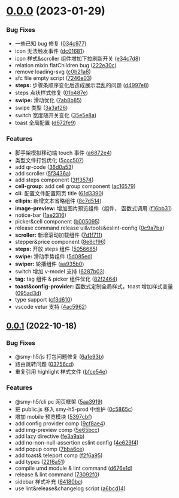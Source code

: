 # [0.0.0](http://e.coding.smycloud.com/codingcorp/fronted2_dev/smy-h5/compare/v0.0.1...v0.0.0) (2023-01-29)

### Bug Fixes

- 一些已知 bug 修复 ([034c977](http://e.coding.smycloud.com/codingcorp/fronted2_dev/smy-h5/commits/034c97719781639b97e37d6194b6fd27e14a740b))
- icon 无法触发事件 ([dc01681](http://e.coding.smycloud.com/codingcorp/fronted2_dev/smy-h5/commits/dc01681194af345649dd73acaa6e4a134401c598))
- icon 样式&scroller 组件增加下拉刷新开关 ([e34c7d8](http://e.coding.smycloud.com/codingcorp/fronted2_dev/smy-h5/commits/e34c7d8a5e57868595bf108e4832c359b0d37cff))
- relation mixin flatChildren bug ([222e30c](http://e.coding.smycloud.com/codingcorp/fronted2_dev/smy-h5/commits/222e30c4452d0addac533843eba23561febbe899))
- remove loading-svg ([c0b21a8](http://e.coding.smycloud.com/codingcorp/fronted2_dev/smy-h5/commits/c0b21a839c7ad962908262d449b8e47b1d8b9049))
- sfc file empty script ([7246e03](http://e.coding.smycloud.com/codingcorp/fronted2_dev/smy-h5/commits/7246e0359fa90eaa55001517b5945c96bcd74189))
- **steps:** 步骤条顺序变化后造成展示混乱的问题 ([d4997e8](http://e.coding.smycloud.com/codingcorp/fronted2_dev/smy-h5/commits/d4997e8b690ce59d5033ce6fce15c7a0cf47b607))
- steps 点状样式修复 ([01b487e](http://e.coding.smycloud.com/codingcorp/fronted2_dev/smy-h5/commits/01b487e372a2f4c2afd6b26ba0a8f68fc3e2bdf6))
- **swipe:** 滑动优化 ([7ab8b85](http://e.coding.smycloud.com/codingcorp/fronted2_dev/smy-h5/commits/7ab8b8568346325333566690e2c3f41a421469c6))
- swipe 类型 ([3a3af26](http://e.coding.smycloud.com/codingcorp/fronted2_dev/smy-h5/commits/3a3af26ed68cf76486105ea3276c61ead5fafeee))
- switch 宽度随开关变化 ([35e5e8a](http://e.coding.smycloud.com/codingcorp/fronted2_dev/smy-h5/commits/35e5e8a7cc9a52c94bc120804aad417180d8d43a))
- toast 全局配置 ([d672fe9](http://e.coding.smycloud.com/codingcorp/fronted2_dev/smy-h5/commits/d672fe9f55a7b110cfb82505abcdaa9bbd55a49f))

### Features

- 脚手架模拟移动端 touch 事件 ([a6872e4](http://e.coding.smycloud.com/codingcorp/fronted2_dev/smy-h5/commits/a6872e42c51e737acd5910e2efa708a9634f6264))
- 类型文件打包优化 ([5ccc507](http://e.coding.smycloud.com/codingcorp/fronted2_dev/smy-h5/commits/5ccc507f76af992ef7a48096e2ee0f7275e28327))
- add qr-code ([36d0a53](http://e.coding.smycloud.com/codingcorp/fronted2_dev/smy-h5/commits/36d0a53a797f519f69fa71f1a4307f0c707177d0))
- add scroller ([5f3436a](http://e.coding.smycloud.com/codingcorp/fronted2_dev/smy-h5/commits/5f3436a25b84ddfa12a44940f38c741eeae6f499))
- add steps component ([3ff3574](http://e.coding.smycloud.com/codingcorp/fronted2_dev/smy-h5/commits/3ff3574e57e4301e4dc5b0b03d4d5ced62e39c6b))
- **cell-group:** add cell group component ([ac16579](http://e.coding.smycloud.com/codingcorp/fronted2_dev/smy-h5/commits/ac16579b297d7a29f83b1b37cdc1270db5328cac))
- **cli:** 配置文件配置网页 title ([61d3390](http://e.coding.smycloud.com/codingcorp/fronted2_dev/smy-h5/commits/61d3390d86a6d95efbf492f0bb295086ca2b86bf))
- **ellipis:** 新增文本省略组件 ([8c7d514](http://e.coding.smycloud.com/codingcorp/fronted2_dev/smy-h5/commits/8c7d51467930f216e3a2d5568126ef3016e23b57))
- **image-preview:** 增加图片预览组件（组件， 函数式调用 ([f16bb31](http://e.coding.smycloud.com/codingcorp/fronted2_dev/smy-h5/commits/f16bb31f639b72044e9a98313ac16fbbfc808a75))
- notice-bar ([1ae2316](http://e.coding.smycloud.com/codingcorp/fronted2_dev/smy-h5/commits/1ae23160d1662f90fd9fed4e1dc54990292a8a69))
- picker&cell component ([b005095](http://e.coding.smycloud.com/codingcorp/fronted2_dev/smy-h5/commits/b0050957d5e7648fdfd06e6f9bed01f7faced313))
- release command release ui&vtools&eslint-config ([0c9a7ba](http://e.coding.smycloud.com/codingcorp/fronted2_dev/smy-h5/commits/0c9a7baf6cdd11bfe30b0330d5eb72c9861f16bb))
- **scroller:** 新增滚动加载组件 ([7d1f711](http://e.coding.smycloud.com/codingcorp/fronted2_dev/smy-h5/commits/7d1f71131f6da6de459a30ecc8962f5e21dc39ac))
- stepper&price component ([8e8cf96](http://e.coding.smycloud.com/codingcorp/fronted2_dev/smy-h5/commits/8e8cf96f84dff87a5a681a542ce976d79b53289a))
- **steps:** 开放 steps 组件 ([5056685](http://e.coding.smycloud.com/codingcorp/fronted2_dev/smy-h5/commits/5056685b9c6571a0423785ad54da59d6fc77f5f5))
- **swipe:** 滑动手势组件 ([5d085ed](http://e.coding.smycloud.com/codingcorp/fronted2_dev/smy-h5/commits/5d085ed03dd60d6308b78ee634ce253f2a1c3c3e))
- **swiper:** 轮播组件 ([aa935b0](http://e.coding.smycloud.com/codingcorp/fronted2_dev/smy-h5/commits/aa935b06e4fa873952abf017b86d573928acf29d))
- switch 增加 v-model 支持 ([6287b03](http://e.coding.smycloud.com/codingcorp/fronted2_dev/smy-h5/commits/6287b034c8f6db48e1647e10dd156a859894f4ce))
- **tag:** tag 组件 & picker 组件优化 ([82f2464](http://e.coding.smycloud.com/codingcorp/fronted2_dev/smy-h5/commits/82f24647303a89ccc0e6a5565d6be07150645263))
- **toast&config-provider:** 函数式定制全局样式，toast 增加样式变量 ([095ad3d](http://e.coding.smycloud.com/codingcorp/fronted2_dev/smy-h5/commits/095ad3d977f143bd55e72bdc98b9b71210a6e5c2))
- type support ([cf3d610](http://e.coding.smycloud.com/codingcorp/fronted2_dev/smy-h5/commits/cf3d61038127a831ec47e24e3df4bb4a6a7a275e))
- vscode vetur 支持 ([4ac5962](http://e.coding.smycloud.com/codingcorp/fronted2_dev/smy-h5/commits/4ac59627b529e78cc937b0be12f3f85f589a65f5))

## [0.0.1](http://e.coding.smycloud.com/codingcorp/fronted2_dev/smy-h5/compare/5aa3919a8b505c6368e06975eb02a5167ab18310...v0.0.1) (2022-10-18)

### Bug Fixes

- @smy-h5/js 打包问题修复 ([6a1e93b](http://e.coding.smycloud.com/codingcorp/fronted2_dev/smy-h5/commits/6a1e93bba26c231864408433e497dfa5e01b446c))
- 路由跳转问题 ([03756cd](http://e.coding.smycloud.com/codingcorp/fronted2_dev/smy-h5/commits/03756cdaed51b51a4ca63fb39b6919534fdd08fb))
- 重复引用 highlight 样式文件 ([bfce54e](http://e.coding.smycloud.com/codingcorp/fronted2_dev/smy-h5/commits/bfce54efec173e492b97d44fcd807e6a8ba634c7))

### Features

- @smy-h5/cli pc 网页框架 ([5aa3919](http://e.coding.smycloud.com/codingcorp/fronted2_dev/smy-h5/commits/5aa3919a8b505c6368e06975eb02a5167ab18310))
- 把 public.js 移入 smy-h5-prod 中维护 ([0c5865c](http://e.coding.smycloud.com/codingcorp/fronted2_dev/smy-h5/commits/0c5865ce556633cbf176506a380e3c8fb4078e0d))
- 增加 mobile 预览模块 ([5397cbf](http://e.coding.smycloud.com/codingcorp/fronted2_dev/smy-h5/commits/5397cbff98b51eaa03b30f808db9763ed90c11ea))
- add config provider comp ([9cf8ae4](http://e.coding.smycloud.com/codingcorp/fronted2_dev/smy-h5/commits/9cf8ae465d09dde69c1b5069dc1d26591d5621e0))
- add img-preview comp ([5e65bcc](http://e.coding.smycloud.com/codingcorp/fronted2_dev/smy-h5/commits/5e65bcce04fb4f1440214dc62744bf27a895d554))
- add lazy directive ([fe3a9ab](http://e.coding.smycloud.com/codingcorp/fronted2_dev/smy-h5/commits/fe3a9abe4c75da460cf4cbd1a34ae0ea0a6c3222))
- add no-non-null-assertion eslint config ([4e629f4](http://e.coding.smycloud.com/codingcorp/fronted2_dev/smy-h5/commits/4e629f4880cb2aebb5df48f1ac6108cf7285ee16))
- add popup comp ([7bba6ce](http://e.coding.smycloud.com/codingcorp/fronted2_dev/smy-h5/commits/7bba6ceae20caab8ee338865586699be6a28c485))
- add toast& teleport comp ([f2f6a95](http://e.coding.smycloud.com/codingcorp/fronted2_dev/smy-h5/commits/f2f6a959455ae8d55656c0b6095002dbf967b963))
- add types ([22f6a51](http://e.coding.smycloud.com/codingcorp/fronted2_dev/smy-h5/commits/22f6a51c235b18d53db4daa716ed1c1b825a8413))
- compile umd module & lint command ([d676e1d](http://e.coding.smycloud.com/codingcorp/fronted2_dev/smy-h5/commits/d676e1da6915d4369c6fa233f4edecfd96190e23))
- release & lint command ([73092f0](http://e.coding.smycloud.com/codingcorp/fronted2_dev/smy-h5/commits/73092f00b6f8bbd8eaffead2767fc80759559489))
- sidebar 样式补充 ([64180bc](http://e.coding.smycloud.com/codingcorp/fronted2_dev/smy-h5/commits/64180bc172545bf2b071fad217794d37393d7fe1))
- use lint&release&changelog script ([a6bcd14](http://e.coding.smycloud.com/codingcorp/fronted2_dev/smy-h5/commits/a6bcd14400571e01d09141167de3f0f381722a3d))
